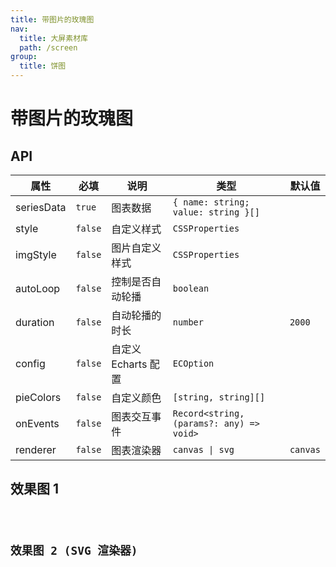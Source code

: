 ```yaml
---
title: 带图片的玫瑰图
nav:
  title: 大屏素材库
  path: /screen
group:
  title: 饼图
---
```


# 带图片的玫瑰图

## API

| 属性       | 必填    | 说明                | 类型                                     | 默认值   |
| ---------- | ------- | ------------------- | ---------------------------------------- | -------- |
| seriesData | `true`  | 图表数据            | `{ name: string; value: string }[]`      |          |
| style      | `false` | 自定义样式          | `CSSProperties`                          |          |
| imgStyle   | `false` | 图片自定义样式      | `CSSProperties`                          |          |
| autoLoop   | `false` | 控制是否自动轮播    | `boolean`                                |          |
| duration   | `false` | 自动轮播的时长      | `number`                                 | `2000`   |
| config     | `false` | 自定义 Echarts 配置 | `ECOption`                               |          |
| pieColors  | `false` | 自定义颜色          | `[string, string][]`                     |          |
| onEvents   | `false` | 图表交互事件        | `Record<string, (params?: any) => void>` |          |
| renderer   | `false` | 图表渲染器          | `canvas \| svg`                          | `canvas` |

## 效果图 1

<code src="../../example/ImgRosePieDemo/demo1.tsx" background="#040727">

## 效果图 2 (SVG 渲染器)

<code src="../../example/ImgRosePieDemo/demo2.tsx" background="#040727">
